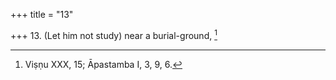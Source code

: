 +++
title = "13"

+++
13. (Let him not study) near a burial-ground, [^8] 


[^8]:  Viṣṇu XXX, 15; Āpastamba I, 3, 9, 6.
